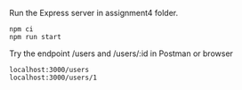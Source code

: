 Run the Express server in assignment4 folder.
```
npm ci
npm run start
```

Try the endpoint /users and /users/:id in Postman or browser
```
localhost:3000/users
localhost:3000/users/1
```